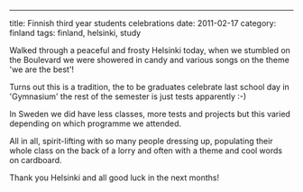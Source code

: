 ---
title: Finnish third year students celebrations
date: 2011-02-17
category: finland
tags: finland, helsinki, study

Walked through a peaceful and frosty Helsinki today, when we stumbled on the Boulevard we were showered in candy and various songs on the theme 'we are the best'!

Turns out this is a tradition, the to be graduates celebrate last school day in 'Gymnasium' the rest of the semester is just tests apparently :-)

In Sweden we did have less classes, more tests and projects but this varied depending on which programme we attended.

All in all, spirit-lifting with so many people dressing up, populating their whole class on the back of a lorry and often with a theme and cool words on cardboard.

Thank you Helsinki and all good luck in the next months!
